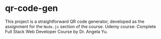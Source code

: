 # qr-code-gen

This project is a straightforward QR code generator, developed as the assignment for the `Node.js` section of the course.
Udemy course: Complete Full Stack Web Developer Course by Dr. Angela Yu.

